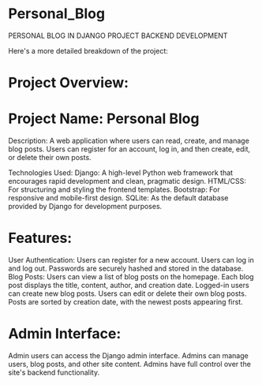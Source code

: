 # Personal_Blog
PERSONAL BLOG IN DJANGO PROJECT BACKEND DEVELOPMENT

Here's a more detailed breakdown of the project:

# Project Overview:
# Project Name: Personal Blog
Description: A web application where users can read, create, and manage blog posts. Users can register for an account, log in, and then create, edit, or delete their own posts.

Technologies Used:
Django: A high-level Python web framework that encourages rapid development and clean, pragmatic design.
HTML/CSS: For structuring and styling the frontend templates.
Bootstrap: For responsive and mobile-first design.
SQLite: As the default database provided by Django for development purposes.
# Features:
User Authentication:
Users can register for a new account.
Users can log in and log out.
Passwords are securely hashed and stored in the database.
Blog Posts:
Users can view a list of blog posts on the homepage.
Each blog post displays the title, content, author, and creation date.
Logged-in users can create new blog posts.
Users can edit or delete their own blog posts.
Posts are sorted by creation date, with the newest posts appearing first.
# Admin Interface:
Admin users can access the Django admin interface.
Admins can manage users, blog posts, and other site content.
Admins have full control over the site's backend functionality.

